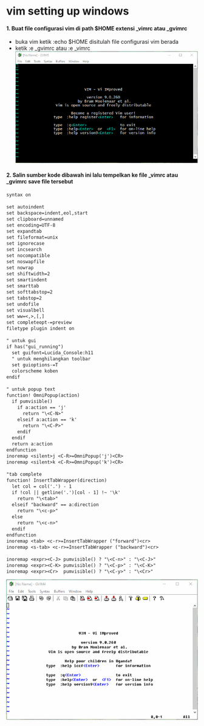 # vim setting up windows

#### 1. Buat file configurasi vim di path $HOME extensi _vimrc atau _gvimrc
- buka vim ketik :echo $HOME disitulah file configurasi vim berada
- ketik :e _gvimrc atau :e _vimrc
![](image/givimrc.gif)

#### 2. Salin sumber kode dibawah ini lalu tempelkan ke file _vimrc atau _gvimrc save file tersebut
```
syntax on

set autoindent
set backspace=indent,eol,start
set clipboard=unnamed
set encoding=UTF-8
set expandtab
set fileformat=unix
set ignorecase
set incsearch
set nocompatible
set noswapfile
set nowrap
set shiftwidth=2
set smartindent
set smarttab
set softtabstop=2
set tabstop=2
set undofile
set visualbell
set ww=<,>,[,]
set completeopt-=preview
filetype plugin indent on

" untuk gui
if has("gui_running")
  set guifont=Lucida_Console:h11
  " untuk menghilangkan toolbar
  set guioptions-=T
  colorscheme koben
endif

" untuk popup text
function! OmniPopup(action)
  if pumvisible()
    if a:action == 'j'
      return "\<C-N>"
    elseif a:action == 'k'
      return "\<C-P>"
    endif
  endif
  return a:action
endfunction
inoremap <silent>j <C-R>=OmniPopup('j')<CR>
inoremap <silent>k <C-R>=OmniPopup('k')<CR>

"tab complete
function! InsertTabWrapper(direction)
  let col = col('.') - 1
  if !col || getline('.')[col - 1] !~ '\k'
    return "\<tab>"
  elseif "backward" == a:direction
    return "\<c-p>"
  else
    return "\<c-n>"
  endif
endfunction
inoremap <tab> <c-r>=InsertTabWrapper ("forward")<cr>
inoremap <s-tab> <c-r>=InsertTabWrapper ("backward")<cr>

inoremap <expr><C-J> pumvisible() ? "\<C-n>" : "\<C-J>"
inoremap <expr><C-K> pumvisible() ? "\<C-p>" : "\<C-K>"
inoremap <expr><Cr>  pumvisible() ? "\<C-y>" : "\<Cr>"
```
![](image/editvimrc.gif)
